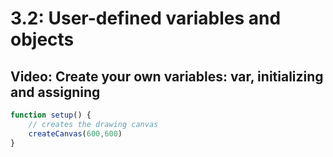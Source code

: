 # 3.2: User-defined variables and objects
## Video: Create your own variables: var, initializing and assigning
```js
function setup() {
    // creates the drawing canvas
    createCanvas(600,600)
}

```